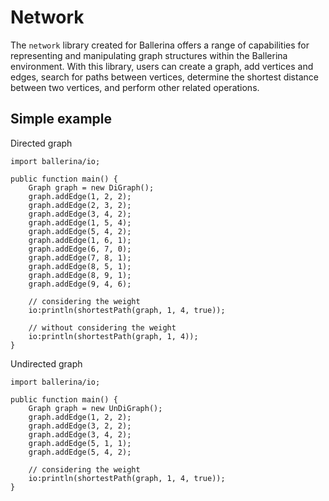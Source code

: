 # Network

The `network` library created for Ballerina offers a range of capabilities for representing and manipulating graph structures within the Ballerina environment. With this library, users can create a graph, add vertices and edges, search for paths between vertices, determine the shortest distance between two vertices, and perform other related operations.

## Simple example

Directed graph

```
import ballerina/io;

public function main() {
    Graph graph = new DiGraph();
    graph.addEdge(1, 2, 2);
    graph.addEdge(2, 3, 2);
    graph.addEdge(3, 4, 2);
    graph.addEdge(1, 5, 4);
    graph.addEdge(5, 4, 2);
    graph.addEdge(1, 6, 1);
    graph.addEdge(6, 7, 0);
    graph.addEdge(7, 8, 1);
    graph.addEdge(8, 5, 1);
    graph.addEdge(8, 9, 1);
    graph.addEdge(9, 4, 6);

    // considering the weight
    io:println(shortestPath(graph, 1, 4, true));

    // without considering the weight
    io:println(shortestPath(graph, 1, 4));
}
```

Undirected graph

```
import ballerina/io;

public function main() {
    Graph graph = new UnDiGraph();
    graph.addEdge(1, 2, 2);
    graph.addEdge(3, 2, 2);
    graph.addEdge(3, 4, 2);
    graph.addEdge(5, 1, 1);
    graph.addEdge(5, 4, 2);

    // considering the weight
    io:println(shortestPath(graph, 1, 4, true));
}
```
